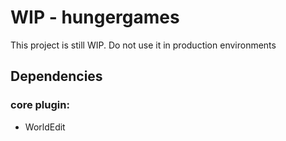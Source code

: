 # WIP - hungergames

This project is still WIP. Do not use it in production environments

## Dependencies

### core plugin:

-   WorldEdit
